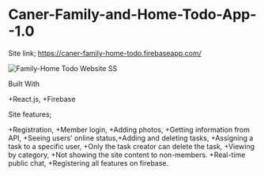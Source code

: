 # Caner-Family-and-Home-Todo-App--1.0
Site link; https://caner-family-home-todo.firebaseapp.com/


![Family-Home Todo Website SS](https://user-images.githubusercontent.com/96390657/161709537-dc5bc5e3-8f69-4cbe-904e-8ddff3f5b3b7.jpg)


Built With


+React.js,
+Firebase


Site features;

+Registration, +Member login, +Adding photos, +Getting information from API, +Seeing users' online status,+Adding and deleting tasks, +Assigning a task to a specific user, +Only the task creator can delete the task, +Viewing by category, +Not showing the site content to non-members. +Real-time public chat, +Registering all features on firebase.


